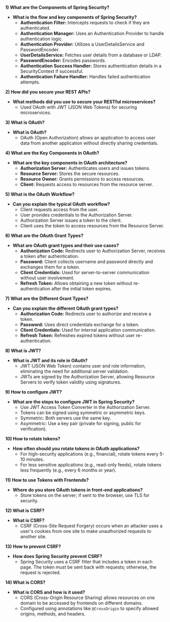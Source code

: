 **1) What are the Components of Spring Security?**

- **What is the flow and key components of Spring Security?**
  - **Authentication Filter:** Intercepts requests to check if they are authenticated.
  - **Authentication Manager:** Uses an Authentication Provider to handle authentication logic.
  - **Authentication Provider:** Utilizes a UserDetailsService and PasswordEncoder.
  - **UserDetailsService:** Fetches user details from a database or LDAP.
  - **PasswordEncoder:** Encodes passwords.
  - **Authentication Success Handler:** Stores authentication details in a SecurityContext if successful.
  - **Authentication Failure Handler:** Handles failed authentication attempts.

**2) How did you secure your REST APIs?**

- **What methods did you use to secure your RESTful microservices?**
  - Used OAuth with JWT (JSON Web Tokens) for securing microservices.

**3) What is OAuth?**

- **What is OAuth?**
  - OAuth (Open Authorization) allows an application to access user data from another application without directly sharing credentials.

**4) What are the Key Components in OAuth?**

- **What are the key components in OAuth architecture?**
  - **Authorization Server:** Authenticates users and issues tokens.
  - **Resource Server:** Stores the secure resources.
  - **Resource Owner:** Grants permissions to access resources.
  - **Client:** Requests access to resources from the resource server.

**5) What is the OAuth Workflow?**

- **Can you explain the typical OAuth workflow?**
  - Client requests access from the user.
  - User provides credentials to the Authorization Server.
  - Authorization Server issues a token to the client.
  - Client uses the token to access resources from the Resource Server.

**6) What are the OAuth Grant Types?**

- **What are OAuth grant types and their use cases?**
  - **Authorization Code:** Redirects user to Authorization Server, receives a token after authentication.
  - **Password:** Client collects username and password directly and exchanges them for a token.
  - **Client Credentials:** Used for server-to-server communication without user involvement.
  - **Refresh Token:** Allows obtaining a new token without re-authentication after the initial token expires.

**7) What are the Different Grant Types?**

- **Can you explain the different OAuth grant types?**
  - **Authorization Code:** Redirects user to authorize and receive a token.
  - **Password:** Uses direct credentials exchange for a token.
  - **Client Credentials:** Used for internal application communication.
  - **Refresh Token:** Refreshes expired tokens without user re-authentication.

**8) What is JWT?**

- **What is JWT and its role in OAuth?**
  - JWT (JSON Web Token) contains user and role information, eliminating the need for additional server validation.
  - JWTs are signed by the Authorization Server, allowing Resource Servers to verify token validity using signatures.

**9) How to configure JWT?**

- **What are the steps to configure JWT in Spring Security?**
  - Use JWT Access Token Converter in the Authorization Server.
  - Tokens can be signed using symmetric or asymmetric keys.
  - Symmetric: Both servers use the same key.
  - Asymmetric: Use a key pair (private for signing, public for verification).

**10) How to rotate tokens?**

- **How often should you rotate tokens in OAuth applications?**
  - For high-security applications (e.g., financial), rotate tokens every 5-10 minutes.
  - For less sensitive applications (e.g., read-only feeds), rotate tokens less frequently (e.g., every 6 months or year).

**11) How to use Tokens with Frontends?**

- **Where do you store OAuth tokens in front-end applications?**
  - Store tokens on the server; if sent to the browser, use TLS for security.

**12) What is CSRF?**

- **What is CSRF?**
  - CSRF (Cross-Site Request Forgery) occurs when an attacker uses a user's cookies from one site to make unauthorized requests to another site.

**13) How to prevent CSRF?**

- **How does Spring Security prevent CSRF?**
  - Spring Security uses a CSRF filter that includes a token in each page. The token must be sent back with requests; otherwise, the request is rejected.

**14) What is CORS?**

- **What is CORS and how is it used?**
  - CORS (Cross-Origin Resource Sharing) allows resources on one domain to be accessed by frontends on different domains.
  - Configured using annotations like `@CrossOrigin` to specify allowed origins, methods, and headers.
